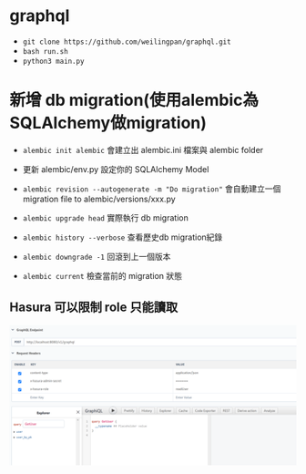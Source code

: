# graphql

- `git clone https://github.com/weilingpan/graphql.git`
- `bash run.sh`
- `python3 main.py`


# 新增 db migration(使用alembic為SQLAlchemy做migration)
- `alembic init alembic` 會建立出 alembic.ini 檔案與 alembic folder
- 更新 alembic/env.py 設定你的 SQLAlchemy Model
- `alembic revision --autogenerate -m "Do migration"` 會自動建立一個 migration file to alembic/versions/xxx.py
- `alembic upgrade head` 實際執行 db migration
- `alembic history --verbose` 查看歷史db migration紀錄
- `alembic downgrade -1` 回滾到上一個版本


- `alembic current` 檢查當前的 migration 狀態

## Hasura 可以限制 role 只能讀取
![alt text](image.png)